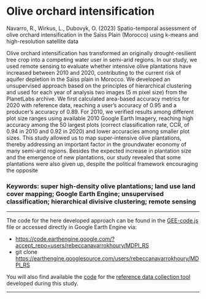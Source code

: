 # Olive orchard intensification 
Navarro, R., Wirkus, L., Dubovyk, O. (2023) Spatio-temporal assessment of olive orchard intensification in the Saïss Plain (Morocco) using k-means and high-resolution satellite data

Olive orchard intensification has transformed an originally drought-resilient tree crop into a competing water user in semi-arid regions. In our study, we used remote sensing to evaluate whether intensive olive plantations have increased between 2010 and 2020, contributing to the current risk of aquifer depletion in the Saïss plain in Morocco. We developed an unsupervised approach based on the principles of hierarchical clustering and used for each year of analysis two images (5 m pixel size) from the PlanetLabs archive. We first calculated area-based accuracy metrics for 2020 with reference data, reaching a user’s accuracy of 0.95 and a producer’s accuracy of 0.89. For 2010, we verified results among different plot size ranges using available 2010 Google Earth Imagery, reaching high accuracy among the 50 largest plots (correct classification rate, CCR, of 0.94 in 2010 and 0.92 in 2020) and lower accuracies among smaller plot sizes. This study allowed us to map super-intensive olive plantations, thereby addressing an important factor in the groundwater economy of many semi-arid regions. Besides the expected increase in plantation size and the emergence of new plantations, our study revealed that some plantations were also given up, despite the political framework encouraging the opposite

### Keywords: super high-density olive plantations; land use land cover mapping; Google Earth Engine; unsupervised classification; hierarchical divisive clustering; remote sensing
--------------------------------------------------------------------------------------------------------------------------------------------------------
The code for the here developed approach can be found in the [GEE-code.js](GEE-code.js) file or accessed directly in Google Earth Engine via:
* https://code.earthengine.google.com/?accept_repo=users/rebeccanavarrokhoury/MDPI_RS
* git clone https://earthengine.googlesource.com/users/rebeccanavarrokhoury/MDPI_RS

You will also find available the [code](ReferenceDataCollector.js) for the [reference data collection tool](https://rebeccanavarrokhoury.users.earthengine.app/view/referencedatacollector) developed during this study. 

-----------------------------------------------------------------------------------------------------------------------------------------------------------
